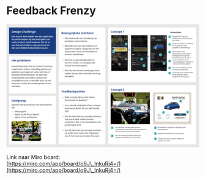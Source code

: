 # Feedback Frenzy

![Feedback Frenzy poster](<../../.gitbook/assets/image (2) (1).png>)

Link naar Miro board:\
[https://miro.com/app/board/o9J\_lnkuRj4=/](https://miro.com/app/board/o9J\_lnkuRj4=/)
